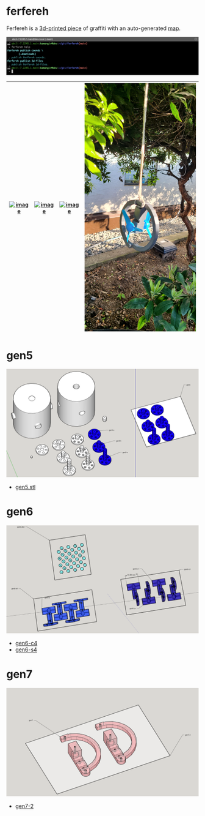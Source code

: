 # ferfereh

Ferfereh is a [3d-printed piece](./3d/gen6-c4.stl) of graffiti with an auto-generated [map](./coords.geojson).

[![image](images/marquee.png)](#)


| [![image](images/gen5.jpg)](#gen5) | [![image](images/gen6-c2.jpg)](#gen6) | [![image](images/gen6-s.jpg)](#gen6) | [![image](images/gen7-2.jpg)](#gen7) |
|---|---|---|---|


# gen5

![image](images/gen5.png)

- [gen5.stl](3d/gen5.stl)

# gen6

![image](images/gen6.png)


- [gen6-c4](3d/gen6-c4)
- [gen6-s4](3d/gen6-s4.stl)

# gen7

![image](images/gen7.png)


- [gen7-2](3d/gen7-2.stl)
